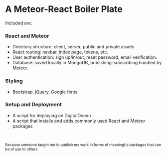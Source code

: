 # A Meteor-React Boiler Plate 

Included are:

### React and Meteor

* Directory structure: client, server, public and private assets
* React routing: navbar, index page, tokens, etc.
* User authentication: sign up/in/out, reset password, email verification.
* Database: saved locally in MongoDB, publishing-subscribing handled by Meteor.

### Styling

* Bootstrap, jQuery, Google fonts

### Setup and Deployment

* A script for deploying on DigitalOcean
* A script that installs and adds commonly used React and Meteor packages

&nbsp;
&nbsp;
&nbsp;
&nbsp;
&nbsp;
&nbsp;
&nbsp;
&nbsp;
&nbsp;

<sub>Because someone taught me to publish my work in forms of meaningful packages that can be of use to others.</sub>